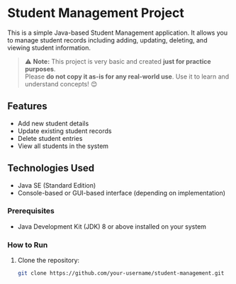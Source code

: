# Student Management Project

This is a simple Java-based Student Management application. It allows you to manage student records including adding, updating, deleting, and viewing student information.

> ⚠️ **Note:** This project is very basic and created **just for practice purposes**.  
> Please **do not copy it as-is for any real-world use**. Use it to learn and understand concepts! 😊

## Features

- Add new student details
- Update existing student records
- Delete student entries
- View all students in the system

## Technologies Used

- Java SE (Standard Edition)
- Console-based or GUI-based interface (depending on implementation)

### Prerequisites

- Java Development Kit (JDK) 8 or above installed on your system

### How to Run

1. Clone the repository:
   ```bash
   git clone https://github.com/your-username/student-management.git
